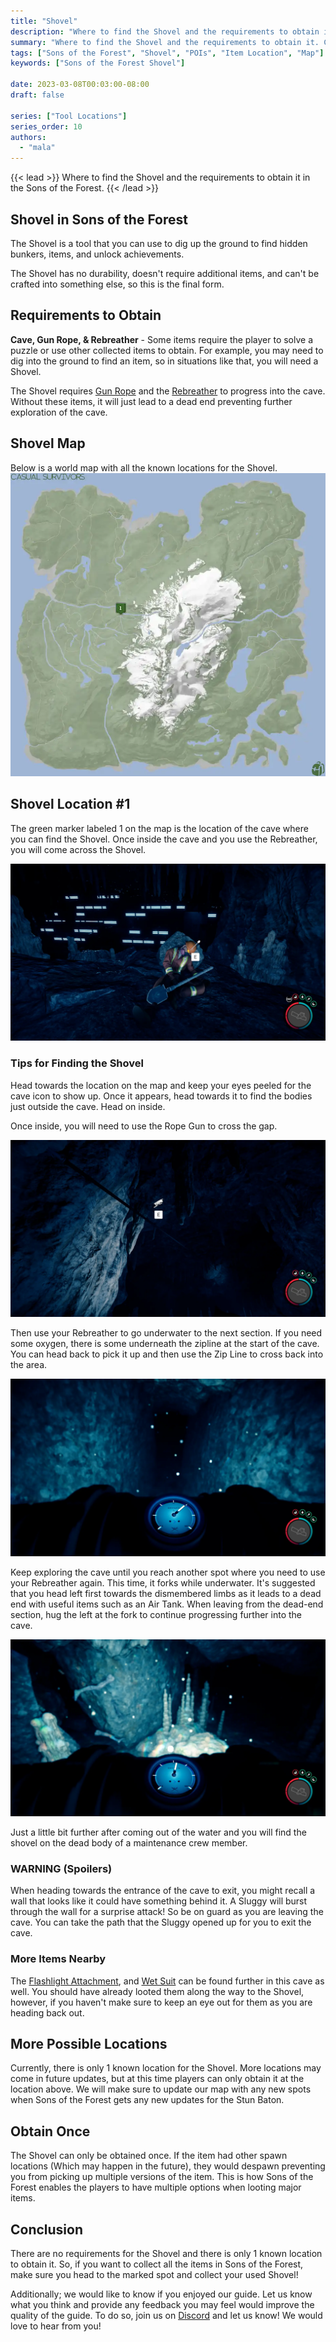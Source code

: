```yaml
---
title: "Shovel"
description: "Where to find the Shovel and the requirements to obtain it in the Sons of the Forest."
summary: "Where to find the Shovel and the requirements to obtain it. Click here to learn more about it!"
tags: ["Sons of the Forest", "Shovel", "POIs", "Item Location", "Map"]
keywords: ["Sons of the Forest Shovel"]

date: 2023-03-08T00:03:00-08:00
draft: false

series: ["Tool Locations"]
series_order: 10
authors:
  - "mala"
---
```


{{< lead >}}
Where to find the Shovel and the requirements to obtain it in the Sons of the Forest.
{{< /lead >}}

## Shovel in Sons of the Forest
The Shovel is a tool that you can use to dig up the ground to find hidden bunkers, items, and unlock achievements. 

The Shovel has no durability, doesn't require additional items, and can't be crafted into something else, so this is the final form.

## Requirements to Obtain
**Cave, Gun Rope, & Rebreather** - Some items require the player to solve a puzzle or use other collected items to obtain. For example, you may need to dig into the ground to find an item, so in situations like that, you will need a Shovel. 

The Shovel requires [Gun Rope](/sons-of-the-forest/guides/rope-gun/) and the [Rebreather](/sons-of-the-forest/guides/rebreather/) to progress into the cave. Without these items, it will just lead to a dead end preventing further exploration of the cave. 

## Shovel Map
Below is a world map with all the known locations for the Shovel.
![Sons of the Forest Shovel Map Location](img/map.webp)

## Shovel Location #1
The green marker labeled 1 on the map is the location of the cave where you can find the Shovel. Once inside the cave and you use the Rebreather, you will come across the Shovel.

![Sons of the Forest Shovel Location 1](featured.webp)

### Tips for Finding the Shovel
Head towards the location on the map and keep your eyes peeled for the cave icon to show up. Once it appears, head towards it to find the bodies just outside the cave. Head on inside.

Once inside, you will need to use the Rope Gun to cross the gap.

![Sons of the Forest Shovel Zip Line](img/zipline.webp)

Then use your Rebreather to go underwater to the next section. If you need some oxygen, there is some underneath the zipline at the start of the cave. You can head back to pick it up and then use the Zip Line to cross back into the area.

![Sons of the Forest Shovel Water](img/water.webp)

Keep exploring the cave until you reach another spot where you need to use your Rebreather again. This time, it forks while underwater. It's suggested that you head left first towards the dismembered limbs as it leads to a dead end with useful items such as an Air Tank. When leaving from the dead-end section, hug the left at the fork to continue progressing further into the cave.

![Sons of the Forest Shovel Water Part 2](img/water2.webp)

Just a little bit further after coming out of the water and you will find the shovel on the dead body of a maintenance crew member. 

### WARNING (Spoilers)
When heading towards the entrance of the cave to exit, you might recall a wall that looks like it could have something behind it. A Sluggy will burst through the wall for a surprise attack! So be on guard as you are leaving the cave. You can take the path that the Sluggy opened up for you to exit the cave.

### More Items Nearby
The [Flashlight Attachment](/sons-of-the-forest/guides/flashlight-attachment/), and [Wet Suit](/sons-of-the-forest/guides/wet-suit/) can be found further in this cave as well. You should have already looted them along the way to the Shovel, however, if you haven't make sure to keep an eye out for them as you are heading back out.

## More Possible Locations
Currently, there is only 1 known location for the Shovel. More locations may come in future updates, but at this time players can only obtain it at the location above.
We will make sure to update our map with any new spots when Sons of the Forest gets any new updates for the Stun Baton.

## Obtain Once
The Shovel can only be obtained once. If the item had other spawn locations (Which may happen in the future), they would despawn preventing you from picking up multiple versions of the item. This is how Sons of the Forest enables the players to have multiple options when looting major items. 

## Conclusion
There are no requirements for the Shovel and there is only 1 known location to obtain it. So, if you want to collect all the items in Sons of the Forest, make sure you head to the marked spot and collect your used Shovel!

Additionally; we would like to know if you enjoyed our guide. Let us know what you think and provide any feedback you may feel would improve the quality of the guide. To do so, join us on [Discord](https://discord.gg/ZXp93XsKnN) and let us know! We would love to hear from you! 

